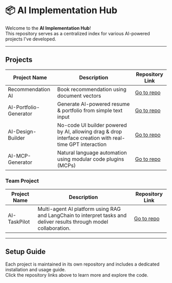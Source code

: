 # 📦 AI Implementation Hub

Welcome to the **AI Implementation Hub**!  
This repository serves as a centralized index for various AI-powered projects I've developed.

---

## Projects

| Project Name | Description | Repository Link |
|--------------|-------------|-----------------|
| Recommendation AI | Book recommendation using document vectors | [Go to repo](https://github.com/masonl2ee/document-vector-recommender.git) |
| AI-Portfolio-Generator | Generate AI-powered resume & portfolio from simple text input | [Go to repo](https://github.com/masonl2ee/ai-portfolio-generator.git) |
| AI-Design-Builder | No-code UI builder powered by AI, allowing drag & drop interface creation with real-time GPT interaction | [Go to repo](https://github.com/masonl2ee/ai-design-builder.git) |
| AI-MCP-Generator | Natural language automation using modular code plugins (MCPs) | [Go to repo](https://github.com/masonl2ee/ai-mcp-generator) |

### Team Project
| Project Name | Description | Repository Link |
|--------------|-------------|-----------------|
| AI-TaskPilot | Multi-agent AI platform using RAG and LangChain to interpret tasks and deliver results through model collaboration. | [Go to repo](https://github.com/danlee-dev/ai-task-pilot.git) |

---

## Setup Guide

Each project is maintained in its own repository and includes a dedicated installation and usage guide.  
Click the repository links above to learn more and explore the code.
